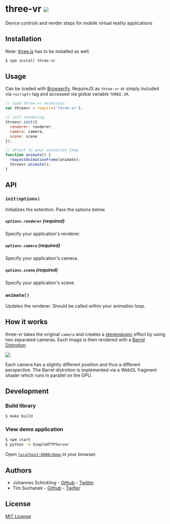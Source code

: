 three-vr [![](http://img.shields.io/npm/v/three-vr.svg?style=flat)](https://www.npmjs.org/package/gulp-webserver)
===========

Device controls and render steps for mobile virtual reality applications

## Installation

Note: [three.js](https://github.com/mrdoob/three.js) has to be installed as well.

```sh
$ npm install three-vr
```

## Usage

Can be loaded with [Browserify](http://browserify.org), RequireJS as `three-vr` or simply included via `<script>` tag and accessed via global variable `THREE.VR`.

```js
// load three-vr extension
var threevr = require('three-vr');

// init rendering
threevr.init({
  renderer: renderer,
  camera: camera,
  scene: scene
});

// attach to your animation loop
function animate() {
  requestAnimationFrame(animate);
  threevr.animate();
}
```

## API

### `init(options)`

Initializes the extention. Pass the options below.

##### `options.renderer` (required)

Specify your application's renderer.

##### `options.camera` (required)

Specify your application's camera.

##### `options.scene` (required)

Specify your application's scene.

### `animate()`

Updates the renderer. Should be called within your animation loop.

## How it works

three-vr takes the original `camera` and creates a [stereoskopic](http://en.wikipedia.org/wiki/Stereoscopy) effect by using two separated cameras. Each image is then rendered with a [Barrel Distrotion](http://en.wikipedia.org/wiki/Distortion_(optics)).

![](https://raw.githubusercontent.com/schickling/three-vr/master/doc/resources/render-pipeline.png)

Each camera has a slightly different position and thus a different perspective. The Barrel distrotion is implemented via a WebGL fragment shader which runs in parallel on the GPU.

## Development

### Build library

```sh
$ make build
```

### View demo application

```sh
$ npm start
$ python -m SimpleHTTPServer
```

Open [`localhost:8000/demo`](localhost:8000/demo) in your browser.

## Authors

* Johannes Schickling - [Github](https://github.com/schickling) - [Twitter](https://twitter.com/_schickling)
* Tim Suchanek - [Github](https://github.com/timsuchanek) - [Twitter](https://twitter.com/timsuchanek)

## License

[MIT License](http://opensource.org/licenses/MIT)

